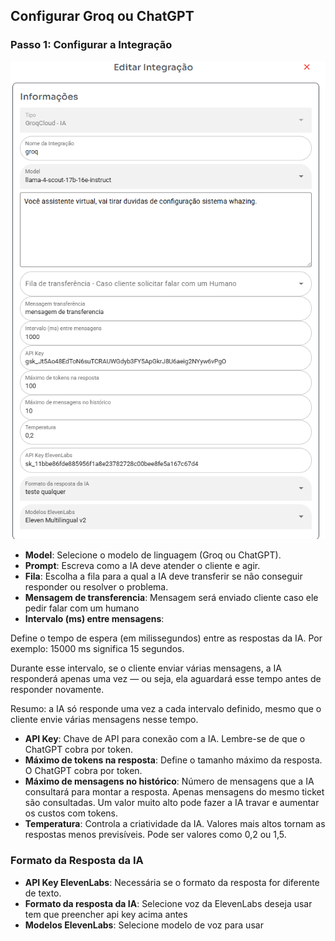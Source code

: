 ## Configurar Groq ou ChatGPT

### Passo 1: Configurar a Integração

![print](telaintegracao.png)

- **Model**: Selecione o modelo de linguagem (Groq ou ChatGPT).
- **Prompt**: Escreva como a IA deve atender o cliente e agir.
- **Fila**: Escolha a fila para a qual a IA deve transferir se não conseguir responder ou resolver o problema.
- **Mensagem de transferencia**: Mensagem será enviado cliente caso ele pedir falar com um humano
- **Intervalo (ms) entre mensagens**:
 
Define o tempo de espera (em milissegundos) entre as respostas da IA.
Por exemplo: 15000 ms significa 15 segundos.

Durante esse intervalo, se o cliente enviar várias mensagens, a IA responderá apenas uma vez — ou seja, ela aguardará esse tempo antes de responder novamente.

Resumo: a IA só responde uma vez a cada intervalo definido, mesmo que o cliente envie várias mensagens nesse tempo.

- **API Key**: Chave de API para conexão com a IA. Lembre-se de que o ChatGPT cobra por token.
- **Máximo de tokens na resposta**: Define o tamanho máximo da resposta. O ChatGPT cobra por token.
- **Máximo de mensagens no histórico**: Número de mensagens que a IA consultará para montar a resposta. Apenas mensagens do mesmo ticket são consultadas. Um valor muito alto pode fazer a IA travar e aumentar os custos com tokens.
- **Temperatura**: Controla a criatividade da IA. Valores mais altos tornam as respostas menos previsíveis. Pode ser valores como 0,2 ou 1,5.

### Formato da Resposta da IA

- **API Key ElevenLabs**: Necessária se o formato da resposta for diferente de texto.
- **Formato da resposta da IA**: Selecione voz da ElevenLabs deseja usar tem que preencher api key acima antes
- **Modelos ElevenLabs**: Selecione modelo de voz para usar